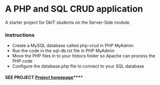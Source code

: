 # A PHP and SQL CRUD application
A starter project for DkIT students on the Server-Side module.
### Instructions
* Create a MySQL database called php-crud in PHP MyAdmin
* Run the code in the sql-db.txt file in PHP MyAdmin
* Move the PHP files in to your htdocs folder so Apache can process the PHP code
* Configure the database.php file to connect to your SQL database
#### SEE PROJECT [Project homepage](https://mysql04.comp.dkit.ie/gatess/crud/ "Project homepage")****
